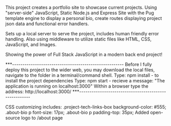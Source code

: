 This project creates a portfolio site to showcase current projects. Using "server-side" JavaScript, Static Node.js and Express Site with the Pug template engine to display a personal bio, create routes displaying project json data and functional error handlers.

Sets up a local server to serve the project, includes human friendly error handling. Also using middleware to utilize static files like HTML, CSS, JavaScript, and Images.

Showing the power of Full Stack JavaScript in a modern back end project!

***------------------------------------------------------
Before I fully deploy this project to the wider web, you may download the local files, navigate to the folder in a terminal/command shell. 
Type: npm install   - to install the project dependencies
Type: npm start     - recieve a message: 
"The application is running on localhost:3000"
Within a browser type the address: http://localhost:3000/
***------------------------------------------------------

CSS customizing includes:
.project-tech-links-box background-color: #555;
.about-bio p font-size: 17px;
.about-bio p padding-top: 35px;
Added open-source logo to /about page